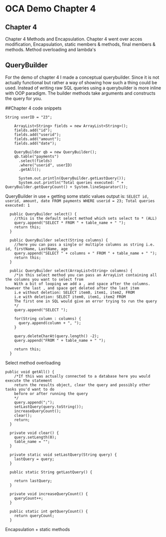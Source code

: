 # OCA Demo Chapter 4

## Chapter 4
Chapter 4 Methods and Encapsulation.
Chapter 4 went over acces modification, Encapsulation, static members & methods, final members & methods.
Method overloading and lambda's

## QueryBuilder
For the demo of chapter 4 I made a conceptual querybuilder.
Since it is not actually functional but rather a way of showing how such a thing could be used.
Instead of writing raw SQL queries using a querybuilder is more inline with OOP paradigm.
The builder methods take arguments and constructs the query for you.

##Chapter 4 code snippets

```
String userID = "23";
    
    ArrayList<String> fields = new ArrayList<String>();
    fields.add("id");
    fields.add("userid");
    fields.add("amount");
    fields.add("date");

    QueryBuilder qb = new QueryBuilder();
    qb.table("payments")
      .select(fields)
      .where("userid", userID)
      .getAll();
      
      System.out.println(QueryBuilder.getLastQuery());
      System.out.println("Total queries executed: " + QueryBuilder.getQueryCount() + System.lineSeparator());
```
QueryBuilder in use + getting some static values
output is: `SELECT id, userid, amount, date FROM payments WHERE userid = 23;
Total queries executed: 1`

```
  public QueryBuilder select() {
    //this is the default select method which sets select to * (ALL)
    query.append("SELECT * FROM " + table_name + " ");
    return this;
  }

  public QueryBuilder select(String columns) {
    //here you can pass a single or multiple columns as string i.e. id, firstName, LastName, age
    query.append("SELECT " + columns + " FROM " + table_name + " ");
    return this;
  }

  public QueryBuilder select(ArrayList<String> columns) {
    /*in this select method you can pass an ArrayList containing all the columns you want to select from
    With a bit of looping we add a , and space after the columns. however the last , and space get deleted after the last item
    i.e without deletion: SELECT item0, item1, item2, FROM
    i.e with deletion: SELECT item0, item1, item2 FROM
    The first one in SQL would give an error trying to run the query
    */
    query.append("SELECT ");

    for(String column : columns) {
      query.append(column + ", ");
    }

    query.deleteCharAt(query.length() -2);
    query.append("FROM " + table_name + " ");

    return this;
  }
```
Select method overloading

```
public void getAll() {
    /*If this was actually connected to a database here you would execute the statement
    return the results object, clear the query and possibly other tasks you'd want to do
    before or after running the query
    */
    query.append(";");
    setLastQuery(query.toString());
    increaseQueryCount();
    clear();
    return;
  }

  private void clear() {
    query.setLength(0);
    table_name = "";
  }

  private static void setLastQuery(String query) {
    lastQuery = query;
  }
  
  public static String getLastQuery() {

    return lastQuery;
  }

  private void increaseQueryCount() {
    queryCount++;
  }

  public static int getQueryCount() {
    return queryCount;
  }
```
Encapsulation + static methods
